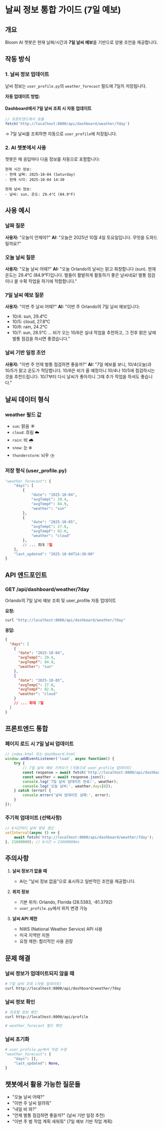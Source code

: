 # 날씨 정보 통합 가이드 (7일 예보)

## 개요

Bloom AI 챗봇은 현재 날짜/시간과 **7일 날씨 예보**를 기반으로 양봉 조언을 제공합니다.

## 작동 방식

### 1. 날씨 정보 업데이트

날씨 정보는 `user_profile.py`의 `weather_forecast` 필드에 7일치 저장됩니다.

**자동 업데이트 방법:**

#### Dashboard에서 7일 날씨 조회 시 자동 업데이트
```javascript
// 프론트엔드에서 호출
fetch('http://localhost:8000/api/dashboard/weather/7day')
```
→ 7일 날씨를 조회하면 자동으로 `user_profile`에 저장됩니다.

### 2. AI 챗봇에서 사용

챗봇은 매 응답마다 다음 정보를 자동으로 포함합니다:

```
현재 시간 정보:
- 현재 날짜: 2025-10-04 (Saturday)
- 현재 시각: 2025-10-04 14:30

현재 날씨 정보:
- 날씨: sun, 온도: 29.4°C (84.9°F)
```

## 사용 예시

### 날짜 질문
**사용자:** "오늘이 언제야?"
**AI:** "오늘은 2025년 10월 4일 토요일입니다. 무엇을 도와드릴까요?"

### 오늘 날씨 질문
**사용자:** "오늘 날씨 어때?"
**AI:** "오늘 Orlando의 날씨는 맑고 화창합니다 (sun). 현재 온도는 29.4°C (84.9°F)입니다. 
벌들이 활발하게 활동하기 좋은 날씨네요! 벌통 점검이나 꿀 수확 작업을 하기에 적합합니다."

### 7일 날씨 예보 질문
**사용자:** "이번 주 날씨 어때?"
**AI:** "이번 주 Orlando의 7일 날씨 예보입니다:
- 10/4: sun, 29.4°C
- 10/5: cloud, 27.8°C
- 10/6: rain, 24.2°C
- 10/7: sun, 28.5°C
...
비가 오는 10/6은 실내 작업을 추천하고, 그 전후 맑은 날에 벌통 점검을 하시면 좋겠습니다."

### 날씨 기반 일정 조언
**사용자:** "이번 주 언제 벌통 점검하면 좋을까?"
**AI:** "7일 예보를 보니, 10/4(오늘)과 10/5가 맑고 온도가 적당합니다. 10/6은 비가 올 예정이니 
10/4나 10/5에 점검하시는 것을 추천드립니다. 10/7부터 다시 날씨가 좋아지니 그때 추가 작업을 하셔도 좋습니다."

## 날씨 데이터 형식

### weather 필드 값
- `sun`: 맑음 ☀️
- `cloud`: 흐림 ☁️
- `rain`: 비 🌧️
- `snow`: 눈 ❄️
- `thunderstorm`: 뇌우 ⛈️

### 저장 형식 (user_profile.py)
```python
"weather_forecast": {
    "days": [
        {
            "date": "2025-10-04",
            "avgTempC": 29.4,
            "avgTempF": 84.9,
            "weather": "sun"
        },
        {
            "date": "2025-10-05",
            "avgTempC": 27.8,
            "avgTempF": 82.0,
            "weather": "cloud"
        },
        // ... 최대 7일
    ],
    "last_updated": "2025-10-04T14:30:00"
}
```

## API 엔드포인트

### GET /api/dashboard/weather/7day
Orlando의 7일 날씨 예보 조회 및 user_profile 자동 업데이트

**요청:**
```bash
curl "http://localhost:8000/api/dashboard/weather/7day"
```

**응답:**
```json
{
  "days": [
    {
      "date": "2025-10-04",
      "avgTempC": 29.4,
      "avgTempF": 84.9,
      "weather": "sun"
    },
    {
      "date": "2025-10-05",
      "avgTempC": 27.8,
      "avgTempF": 82.0,
      "weather": "cloud"
    }
    // ... 최대 7일
  ]
}
```

## 프론트엔드 통합

### 페이지 로드 시 7일 날씨 업데이트
```javascript
// index.html 또는 dashboard.html
window.addEventListener('load', async function() {
    try {
        // 7일 날씨 예보 가져오기 (자동으로 user_profile 업데이트)
        const response = await fetch('http://localhost:8000/api/dashboard/weather/7day');
        const weather = await response.json();
        console.log('7일 날씨 업데이트 완료:', weather);
        console.log('오늘 날씨:', weather.days[0]);
    } catch (error) {
        console.error('날씨 업데이트 실패:', error);
    }
});
```

### 주기적 업데이트 (선택사항)
```javascript
// 6시간마다 날씨 정보 갱신
setInterval(async () => {
    await fetch('http://localhost:8000/api/dashboard/weather/7day');
}, 21600000); // 6시간 = 21600000ms
```

## 주의사항

1. **날씨 정보가 없을 때**
   - AI는 "날씨 정보 없음"으로 표시하고 일반적인 조언을 제공합니다.

2. **위치 정보**
   - 기본 위치: Orlando, Florida (28.5383, -81.3792)
   - `user_profile.py`에서 위치 변경 가능

3. **날씨 API 제한**
   - NWS (National Weather Service) API 사용
   - 미국 지역만 지원
   - 요청 제한: 합리적인 사용 권장

## 문제 해결

### 날씨 정보가 업데이트되지 않을 때
```bash
# 7일 날씨 조회 (자동 업데이트)
curl http://localhost:8000/api/dashboard/weather/7day
```

### 날씨 정보 확인
```bash
# 프로필 정보 확인
curl http://localhost:8000/api/profile

# weather_forecast 필드 확인
```

### 날씨 초기화
```python
# user_profile.py에서 직접 수정
"weather_forecast": {
    "days": [],
    "last_updated": None,
}
```

## 챗봇에서 활용 가능한 질문들

- "오늘 날씨 어때?"
- "이번 주 날씨 알려줘"
- "내일 비 와?"
- "언제 벌통 점검하면 좋을까?" (날씨 기반 일정 추천)
- "이번 주 벌 작업 계획 세워줘" (7일 예보 기반 작업 계획)

